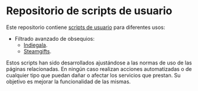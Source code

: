 # Repositorio de scripts de usuario

Este repositorio contiene [scripts de usuario](https://en.wikipedia.org/wiki/Userscript_manager) para diferentes usos:

* Filtrado avanzado de obsequios:
  * [Indiegala](https://ojgarciab.github.io/tampermonkey-publico/indiegala.user.js).
  * [Steamgifts](https://ojgarciab.github.io/tampermonkey-publico/steamgifts.user.js).

Estos scripts han sido desarrollados ajustándose a las normas de uso de las páginas relacionadas. En ningún caso realizan acciones automatizadas o de cualquier tipo que puedan dañar o afectar los servicios que prestan. Su objetivo es mejorar la funcionalidad de las mismas.
